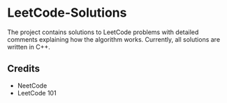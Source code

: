 # LeetCode-Solutions
The project contains solutions to LeetCode problems with detailed comments explaining how the algorithm works. Currently, all solutions are written in C++.

## Credits
- NeetCode
- LeetCode 101